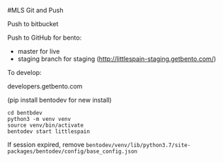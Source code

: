 #MLS Git and Push

Push to bitbucket

Push to GitHub for bento:

  * master for live
  * staging branch for staging (http://littlespain-staging.getbento.com/)


To develop:

developers.getbento.com

(pip install bentodev for new install)

```
cd bentbdev
python3 -m venv venv
source venv/bin/activate
bentodev start littlespain
```

If session expired, remove `bentodev/venv/lib/python3.7/site-packages/bentodev/config/base_config.json`
